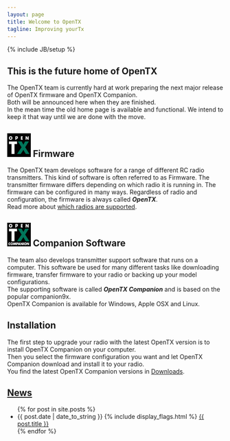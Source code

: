 ```yaml
---
layout: page
title: Welcome to OpenTX
tagline: Improving yourTx
---
```

{% include JB/setup %}

## This is the future home of OpenTX  
The OpenTX team is currently hard at work preparing the next major release of OpenTX firmware and OpenTX Companion.  
Both will be announced here when they are finished.  
In the mean time the old home page is available and functional. We intend to keep it that way until we are done with the move. 

## ![OpenTX Logo](/assets/images/opentx-logo.png) Firmware
The OpenTX team develops software for a range of different RC radio transmitters. This kind of software is often referred to as Firmware.
The transmitter firmware differs depending on which radio it is running in. The firmware can be configured in many ways. Regardless of radio and configuration, the firmware is always called ***OpenTX***.  
Read more about [which radios are supported](radios.html).  

## ![OpenTX Logo](/assets/images/opentx-companion-logo.png) Companion Software
The team also develops transmitter support software that runs on a computer. This software be used for many different tasks like downloading firmware, transfer firmware  to your radio or backing up your model configurations.  
The supporting software is called ***OpenTX Companion*** and is based on the popular companion9x.  
OpenTX Companion is available for Windows, Apple OSX and Linux.

## Installation
The first step to upgrade your radio with the latest OpenTX version is to install OpenTX Companion on your computer.  
Then you select the firmware configuration you want and let OpenTX Companion download and install it to your radio.  
You find the latest OpenTX Companion versions in [Downloads](downloads.html).
    
## [News](news.html)

<ul class="posts">
{% for post in site.posts %}
  <div class="post_info">
    <li>
         <span>{{ post.date | date_to_string }} </span>          
         {% include display_flags.html %}
         <a href="{{ BASE_PATH }}{{ post.url }}">{{ post.title }}</a>
    </li>
    </div>
  {% endfor %}
</ul>
